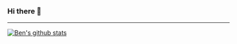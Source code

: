 ### Hi there 👋

---
[![Ben's github stats](https://github-readme-stats.vercel.app/api?username=bensilv)](https://github.com/anuraghazra/github-readme-stats)

<!--
**bensilv/bensilv** is a ✨ _special_ ✨ repository because its `README.md` (this file) appears on your GitHub profile.

Here are some ideas to get you started:

- 🔭 I’m currently working on ...
- 🌱 I’m currently learning ...
- 👯 I’m looking to collaborate on ...
- 🤔 I’m looking for help with ...
- 💬 Ask me about ...
- 📫 How to reach me: ...
- 😄 Pronouns: ...
- ⚡ Fun fact: ...
-->
